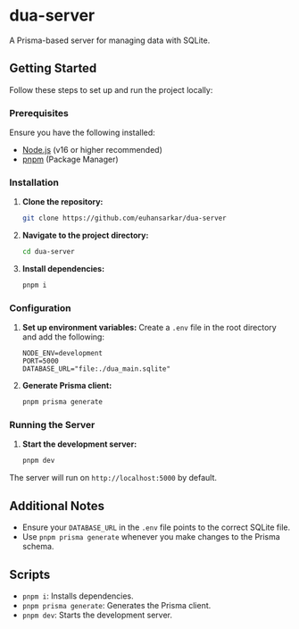 # dua-server

A Prisma-based server for managing data with SQLite.

## Getting Started

Follow these steps to set up and run the project locally:

### Prerequisites

Ensure you have the following installed:

- [Node.js](https://nodejs.org/) (v16 or higher recommended)
- [pnpm](https://pnpm.io/) (Package Manager)

### Installation

1. **Clone the repository:**
   ```bash
   git clone https://github.com/euhansarkar/dua-server
   ```

2. **Navigate to the project directory:**
   ```bash
   cd dua-server
   ```

3. **Install dependencies:**
   ```bash
   pnpm i
   ```

### Configuration

1. **Set up environment variables:**
   Create a `.env` file in the root directory and add the following:
   ```env
   NODE_ENV=development
   PORT=5000
   DATABASE_URL="file:./dua_main.sqlite"
   ```

2. **Generate Prisma client:**
   ```bash
   pnpm prisma generate
   ```

### Running the Server

1. **Start the development server:**
   ```bash
   pnpm dev
   ```

The server will run on `http://localhost:5000` by default.

## Additional Notes

- Ensure your `DATABASE_URL` in the `.env` file points to the correct SQLite file.
- Use `pnpm prisma generate` whenever you make changes to the Prisma schema.

## Scripts

- `pnpm i`: Installs dependencies.
- `pnpm prisma generate`: Generates the Prisma client.
- `pnpm dev`: Starts the development server.
